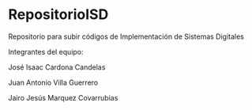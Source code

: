 # RepositorioISD
Repositorio para subir códigos de Implementación de Sistemas Digitales

Integrantes del equipo:

José Isaac Cardona Candelas

Juan Antonio Villa Guerrero

Jairo Jesús Marquez Covarrubias
